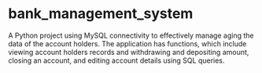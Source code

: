 # bank_management_system
A Python project using MySQL connectivity to effectively manage aging the data of the account holders. The application has functions, which include viewing account holders records and withdrawing and depositing amount, closing an account, and editing account details using SQL queries.
